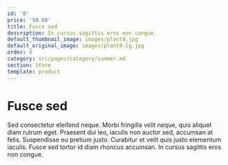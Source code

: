 ```yaml
---
id: '8'
price: '50.00'
title: Fusce sed
description: In cursus sagittis eros non congue.
default_thumbnail_image: images/plant8.jpg
default_original_image: images/plant8-lg.jpg
order: 8
category: src/pages/category/summer.md
section: Store
template: product
---
```


# Fusce sed

Sed consectetur eleifend neque. Morbi fringilla velit neque, quis aliquet diam rutrum eget. Praesent dui leo, iaculis non auctor sed, accumsan at felis. Suspendisse eu pretium justo. Curabitur et velit quis justo elementum iaculis. Fusce sed tortor id diam rhoncus accumsan. In cursus sagittis eros non congue.